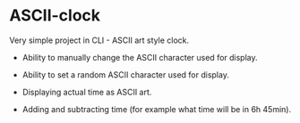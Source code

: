 # ASCII-clock
Very simple project in CLI - ASCII art style clock.

* Ability to manually change the ASCII character used for display. 
  
* Ability to set a random ASCII character used for display.

* Displaying actual time as ASCII art.

* Adding and subtracting time (for example what time will be in 6h 45min).
